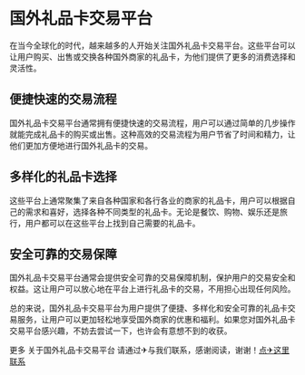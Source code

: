 # 国外礼品卡交易平台

在当今全球化的时代，越来越多的人开始关注国外礼品卡交易平台。这些平台可以让用户购买、出售或交换各种国外商家的礼品卡，为他们提供了更多的消费选择和灵活性。

## 便捷快速的交易流程

国外礼品卡交易平台通常拥有便捷快速的交易流程，用户可以通过简单的几步操作就能完成礼品卡的购买或出售。这种高效的交易流程为用户节省了时间和精力，让他们更加方便地进行国外礼品卡的交易。

## 多样化的礼品卡选择

这些平台上通常聚集了来自各种国家和各行各业的商家的礼品卡，用户可以根据自己的需求和喜好，选择各种不同类型的礼品卡。无论是餐饮、购物、娱乐还是旅行，用户都可以在这些平台上找到自己需要的礼品卡。

## 安全可靠的交易保障

国外礼品卡交易平台通常会提供安全可靠的交易保障机制，保护用户的交易安全和权益。这让用户可以放心地在平台上进行礼品卡的交易，不用担心出现任何风险。

总的来说，国外礼品卡交易平台为用户提供了便捷、多样化和安全可靠的礼品卡交易服务，让用户可以更加轻松地享受国外商家的优惠和福利。如果您对国外礼品卡交易平台感兴趣，不妨去尝试一下，也许会有意想不到的收获。

更多 关于国外礼品卡交易平台 请通过✈与我们联系，感谢阅读，谢谢！[点✈这里联系](https://add.k02.cc)